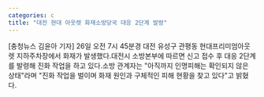 ```yaml
---
categories: c
title: "대전 현대 아웃렛 화재소방당국 대응 2단계 발령"
---
```

[충청뉴스 김윤아 기자] 26일 오전 7시 45분경 대전 유성구 관평동 현대프리미엄아웃렛 지하주차장에서 화재가 발생했다.대전시 소방본부에 따르면 신고 접수 후 대응 2단계를 발령해 진화 작업을 하고 있다.소방 관계자는 "아직까지 인명피해는 확인되지 않은 상태"라며 "진화 작업을 벌이며 화재 원인과 구체적인 피해 현황을 찾고 있다"고 밝혔다.